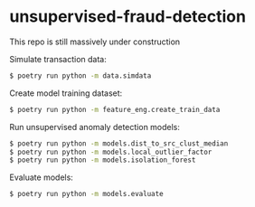 # unsupervised-fraud-detection
This repo is still massively under construction

Simulate transaction data:
```bash
$ poetry run python -m data.simdata
```

Create model training dataset:
```bash
$ poetry run python -m feature_eng.create_train_data
```

Run unsupervised anomaly detection models:
```bash
$ poetry run python -m models.dist_to_src_clust_median
$ poetry run python -m models.local_outlier_factor
$ poetry run python -m models.isolation_forest
```

Evaluate models:
```bash
$ poetry run python -m models.evaluate
```
